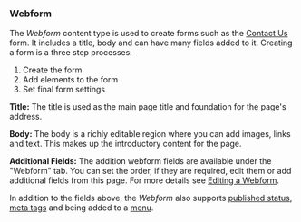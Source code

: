 ### Webform

The *Webform* content type is used to create forms such as the [Contact Us](http://pulsepointgroup.com/contact-us) form. It includes a title, body and can have many fields added to it. Creating a form is a three step processes:

1. Create the form
2. Add elements to the form
3. Set final form settings

**Title:** The title is used as the main page title and foundation for the page's address.

**Body:**  The body is a richly editable region where you can add images, links and text. This makes up the introductory content for the page.

**Additional Fields:** The addition webform fields are available under the "Webform" tab. You can set the order, if they are required, edit them or add additional fields from this page. For more details see [Editing a Webform](#editing-a-webform). 

In addition to the fields above, the *Webform* also supports [published status](#publishing), [meta tags](#metatags) and being added to a [menu](#menu-items).

